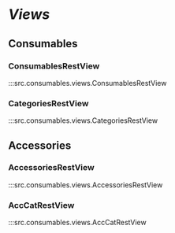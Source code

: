 # ***Views***

## Consumables

### ConsumablesRestView
:::src.consumables.views.ConsumablesRestView

### CategoriesRestView
:::src.consumables.views.CategoriesRestView

## Accessories

### AccessoriesRestView
:::src.consumables.views.AccessoriesRestView

### AccCatRestView
:::src.consumables.views.AccCatRestView